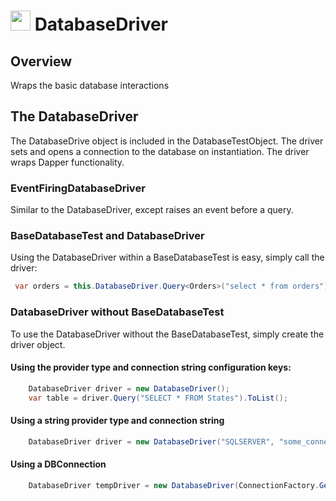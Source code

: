 # <img src="resources/maqslogo.ico" height="32" width="32"> DatabaseDriver

## Overview
Wraps the basic database interactions

## The DatabaseDriver
The DatabaseDrive object is included in the DatabaseTestObject. The driver sets and opens a connection to the database on instantiation. The driver wraps Dapper functionality. 

### EventFiringDatabaseDriver
Similar to the DatabaseDriver, except raises an event before a query. 

### BaseDatabaseTest and DatabaseDriver
Using the DatabaseDriver within a BaseDatabaseTest is easy, simply call the driver: 

```csharp
 var orders = this.DatabaseDriver.Query<Orders>("select * from orders").ToList();
```

### DatabaseDriver without BaseDatabaseTest
To use the DatabaseDriver without the BaseDatabaseTest, simply create the driver object. 

#### Using the provider type and connection string configuration keys:
```csharp
    DatabaseDriver driver = new DatabaseDriver();
    var table = driver.Query("SELECT * FROM States").ToList();
```

#### Using a string provider type and connection string
```csharp
    DatabaseDriver driver = new DatabaseDriver("SQLSERVER", "some_connection_string");
```

#### Using a DBConnection

```csharp
    DatabaseDriver tempDriver = new DatabaseDriver(ConnectionFactory.GetOpenConnection());
```
